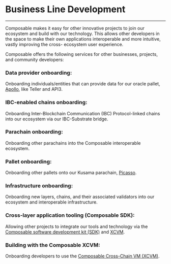 # Business Line Development

---

Composable makes it easy for other innovative projects to join our ecosystem and build with our technology. This allows other developers in the space to make their own applications interoperable and more intuitive, vastly improving the cross- ecosystem user experience.

Composable offers the following services for other businesses, projects, and community developers:

### Data provider onboarding:

Onboarding individuals/entities that can provide data for our oracle pallet, [Apollo](../products/the-picasso-parachain/the-picasso-tech-stack/apollo.html), like Teller and API3. 

### IBC-enabled chains onboarding:

Onboarding Inter-Blockchain Communication (IBC) Protocol-linked chains into our ecosystem via our IBC-Substrate bridge. 

### Parachain onboarding:

Onboarding other parachains into the Composable interoperable ecosystem. 

### Pallet onboarding:

Onboarding other pallets onto our Kusama parachain, [Picasso](../products/the-picasso-parachain.html). 

### Infrastructure onboarding:

Onboarding new layers, chains, and their associated validators into our ecosystem and interoperable infrastructure. 

### Cross-layer application tooling (Composable SDK):

Allowing other projects to integrate our tools and technology via the [Composable software development kit (SDK)](../products/mosaic/the-composable-sdk.html) and [XCVM](../products/cross-chain-virtual-machine.html). 

### Building with the Composable XCVM:

Onboarding developers to use the [Composable Cross-Chain VM (XCVM)](../products/cross-chain-virtual-machine.html).